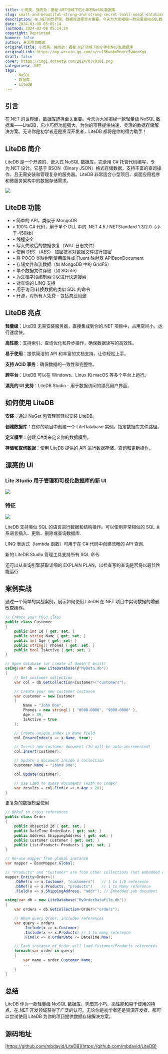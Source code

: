```yaml
---
title: 小而美，强而劲：揭秘.NET领域下的小体积NoSQL数据库
slug: small-and-beautiful-strong-and-strong-secret-small-nosql-database-in-the-field-of-dotnet
description: 在.NET的世界里，数据库选择至关重要。今天为大家揭秘一款轻量级NoSQL数据库——LiteDB，它小巧但功能强大，为你的项目提供快速、灵活的数据存储解决方案。无论你是初学者还是资深开发者，LiteDB都将是你的得力助手！
date: 2024-03-08 05:05:14
lastmod: 2024-03-08 05:14:24
copyright: Reprinted
banner: false
author: 开源项目甄选
originalTitle: 小而美，强而劲：揭秘.NET领域下的小体积NoSQL数据库
originalLink: https://mp.weixin.qq.com/s/ruI56wabnMnnrc5wWenKqg
draft: false
cover: https://img1.dotnet9.com/2024/03/0301.png
categories: .NET
tags: 
    - NoSQL
    - 数据库
    - LiteDB
---
```


## 引言

在.NET 的世界里，数据库选择至关重要。今天为大家揭秘一款轻量级 NoSQL 数据库——LiteDB，它小巧但功能强大，为你的项目提供快速、灵活的数据存储解决方案。无论你是初学者还是资深开发者，LiteDB 都将是你的得力助手！

## LiteDB 简介

LiteDB 是一个开源的、嵌入式 NoSQL 数据库，完全用 C# 托管代码编写，专为.NET 设计。它基于 BSON（Binary JSON）格式存储数据，支持丰富的查询操作，且无需安装和管理复杂的服务器。LiteDB 非常适合小型项目、桌面应用程序和微服务架构中的数据存储需求。

![](https://img1.dotnet9.com/2024/03/0301.png)

## LiteDB 功能

- • 简单的 API，类似于 MongoDB
- • 100% C# 代码，用于单个 DLL 中的 .NET 4.5 / NETStandard 1.3/2.0（小于 450kb）
- • 线程安全
- • 写入失败后的数据恢复（WAL 日志文件）
- • 使用 DES （AES） 加密技术对数据文件进行加密
- • 将 POCO 类映射到使用属性或 Fluent 映射器 APIBsonDocument
- • 存储文件和流数据（如 MongoDB 中的 GridFS）
- • 单个数据文件存储（如 SQLite）
- • 为文档字段编制索引以进行快速搜索
- • 对查询的 LINQ 支持
- • 用于访问/转换数据的类似 SQL 的命令
- • 开源，对所有人免费 - 包括商业用途

## LiteDB 亮点

**轻量级**：LiteDB 无需安装服务器，直接集成到你的.NET 项目中，占用空间小，运行速度快。

**高性能**：支持索引、查询优化和异步操作，确保数据读写的高效性。

**易于使用**：提供简洁的 API 和丰富的文档支持，让你轻松上手。

**支持 ACID 事务**：确保数据的一致性和完整性。

**跨平台**：LiteDB 可以在 Windows、Linux 和 macOS 等多个平台上运行。

**漂亮的 UI 支持**：LiteDB Studio - 用于数据访问的漂亮用户界面。

## 如何使用 LiteDB

**安装**：通过 NuGet 包管理器轻松安装 LiteDB。

**创建数据库**：在你的项目中创建一个 LiteDatabase 实例，指定数据库文件路径。

**定义模型**：创建 C#类来定义你的数据模型。

**存储和查询数据**：使用 LiteDB 提供的 API 进行数据存储、查询和更新操作。

## 漂亮的 UI

### Lite.Studio 用于管理和可视化数据库的新 UI

![](https://img1.dotnet9.com/2024/03/0302.gif)

### 特征

![](https://img1.dotnet9.com/2024/03/0303.png)

LiteDB 支持类似 SQL 的语言进行数据和结构操作。可以使用非常相似的 SQL 关系语言插入、更新、删除或查询数据库.

LINQ 表达式（lambda 函数）可用于在 C# 代码中创建流畅的 API 查询.

新的 LiteDB.Studio 管理工具支持所有 SQL 命令.

还可以从查询引擎获取详细的 EXPLAIN PLAN，以检查写的查询是否将以最佳性能运行

## 案例实战

通过一个简单的实战案例，展示如何使用 LiteDB 在.NET 项目中实现数据的增删改查操作。

```csharp
// Create your POCO class
public class Customer
{
    public int Id { get; set; }
    public string Name { get; set; }
    public int Age { get; set; }
    public string[] Phones { get; set; }
    public bool IsActive { get; set; }
}

// Open database (or create if doesn't exist)
using(var db = new LiteDatabase(@"MyData.db"))
{
    // Get customer collection
    var col = db.GetCollection<Customer>("customers");

    // Create your new customer instance
    var customer = new Customer
    {
        Name = "John Doe",
        Phones = new string[] { "8000-0000", "9000-0000" },
        Age = 39,
        IsActive = true
    };

    // Create unique index in Name field
    col.EnsureIndex(x => x.Name, true);

    // Insert new customer document (Id will be auto-incremented)
    col.Insert(customer);

    // Update a document inside a collection
    customer.Name = "Joana Doe";

    col.Update(customer);

    // Use LINQ to query documents (with no index)
    var results = col.Find(x => x.Age > 20);
}
```

更复杂的数据模型使用

```csharp
// DbRef to cross references
public class Order
{
    public ObjectId Id { get; set; }
    public DateTime OrderDate { get; set; }
    public Address ShippingAddress { get; set; }
    public Customer Customer { get; set; }
    public List<Product> Products { get; set; }
}

// Re-use mapper from global instance
var mapper = BsonMapper.Global;

// "Products" and "Customer" are from other collections (not embedded document)
mapper.Entity<Order>()
    .DbRef(x => x.Customer, "customers")   // 1 to 1/0 reference
    .DbRef(x => x.Products, "products")    // 1 to Many reference
    .Field(x => x.ShippingAddress, "addr"); // Embedded sub document

using(var db = new LiteDatabase("MyOrderDatafile.db"))
{
    var orders = db.GetCollection<Order>("orders");

    // When query Order, includes references
    var query = orders
        .Include(x => x.Customer)
        .Include(x => x.Products) // 1 to many reference
        .Find(x => x.OrderDate <= DateTime.Now);

    // Each instance of Order will load Customer/Products references
    foreach(var order in query)
    {
        var name = order.Customer.Name;
        ...
    }
}
```

## 总结

LiteDB 作为一款轻量级 NoSQL 数据库，凭借其小巧、高性能和易于使用的特点，在.NET 开发领域获得了广泛的认可。无论你是初学者还是资深开发者，都可以尝试使用 LiteDB 为你的项目提供数据存储解决方案。

## 源码地址

[https://github.com/mbdavid/LiteDB](https://github.com/mbdavid/LiteDB)

